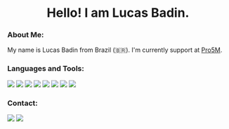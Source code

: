 <h1 align="center">Hello! I am Lucas Badin.</h1>

<h3 align="left">About Me:</h3>

My name is Lucas Badin from Brazil (🇧🇷). I'm currently support at [Pro5M](https://pro5m-bot.com/).

<h3 align="left">Languages and Tools:</h3>

<p align="left"> 
<a href="https://www.w3schools.com/css/" alt="css">
<img src="https://img.shields.io/badge/CSS3-1572B6?style=for-the-badge&logo=css3&logoColor=white"/></a>
  
<a href="https://www.w3.org/html/" alt="html">
<img src="https://img.shields.io/badge/HTML5-E34F26?style=for-the-badge&logo=html5&logoColor=white" /></a>
        
<a href="https://www.lua.org/" alt="lua">
<img src="https://img.shields.io/badge/Lua-2C2D72?style=for-the-badge&logo=lua&logoColor=white" /></a>
        
<a href="https://developer.mozilla.org/en-US/docs/Web/JavaScript" alt="javascript">
<img src="https://img.shields.io/badge/JavaScript-F7DF1E?style=for-the-badge&logo=javascript&logoColor=black" /></a>
 
<a href="https://nodejs.org" alt="nodejs">
<img src="https://img.shields.io/badge/Node.js-43853D?style=for-the-badge&logo=node.js&logoColor=white" /></a>
 
         
<a href="https://www.mysql.com/" alt="mysql">
<img src="https://img.shields.io/badge/MySQL-00000F?style=for-the-badge&logo=mysql&logoColor=white" /></a>
        
<a href="https://www.mongodb.com/" alt="mongo">
<img src="https://img.shields.io/badge/MongoDB-4EA94B?style=for-the-badge&logo=mongodb&logoColor=white" /></a>

<a href="https://www.sqlite.org/" alt="sqllite">
<img src="https://img.shields.io/badge/SQLite-07405E?style=for-the-badge&logo=sqlite&logoColor=white" /></a>
        
<h3 align="left">Contact:</h3>

<a href="https://steamcommunity.com/id/badinobrabo/" alt="steam">
<img src="https://img.shields.io/badge/Steam-000000?style=for-the-badge&logo=steam&logoColor=white" /></a>

<a href="https://www.twitch.tv/badinrp" alt="twitch">
<img src="https://img.shields.io/badge/Twitch-9146FF?style=for-the-badge&logo=twitch&logoColor=white" /></a>
